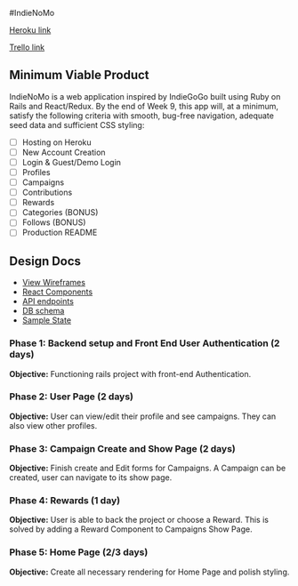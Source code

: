 #IndieNoMo

[Heroku link](https://indienomo.herokuapp.com/#/)

[Trello link](https://trello.com/b/f0SHpdRQ/indienomo)

## Minimum Viable Product

IndieNoMo is a web application inspired by IndieGoGo built using Ruby on Rails
and React/Redux. By the end of Week 9, this app will, at a minimum, satisfy the
following criteria with smooth, bug-free navigation, adequate seed data and
sufficient CSS styling:

- [ ] Hosting on Heroku
- [ ] New Account Creation
- [ ] Login & Guest/Demo Login
- [ ] Profiles
- [ ] Campaigns
- [ ] Contributions
- [ ] Rewards
- [ ] Categories (BONUS)
- [ ] Follows (BONUS)
- [ ] Production README

## Design Docs
* [View Wireframes][wireframes]
* [React Components][components]
* [API endpoints][api-endpoints]
* [DB schema][schema]
* [Sample State][sample-state]

[wireframes]: ./wireframes/
[components]: ./component-hierarchy.md
[sample-state]: ./sample-state.md
[api-endpoints]: ./api-endpoints.md
[schema]: ./schema.md

### Phase 1: Backend setup and Front End User Authentication (2 days)

**Objective:** Functioning rails project with front-end Authentication.

### Phase 2: User Page (2 days)

**Objective:** User can view/edit their profile and see campaigns. They can
also view other profiles.

### Phase 3: Campaign Create and Show Page (2 days)

**Objective:** Finish create and Edit forms for Campaigns. A Campaign can be
created, user can navigate to its show page.

### Phase 4:  Rewards (1 day)

**Objective:** User is able to back the project or choose a Reward. This is
solved by adding a Reward Component to Campaigns Show Page.

### Phase 5: Home Page (2/3 days)

**Objective:** Create all necessary rendering for Home Page and polish styling.

